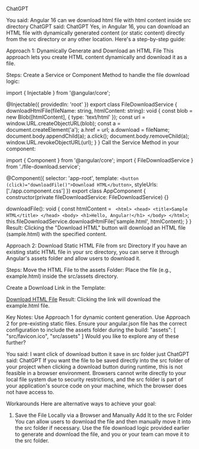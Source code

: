 ChatGPT

You said:
Angular 16 can we download html file with html content inside src directory
ChatGPT said:
ChatGPT
Yes, in Angular 16, you can download an HTML file with dynamically generated content (or static content) directly from the src directory or any other location. Here's a step-by-step guide:

Approach 1: Dynamically Generate and Download an HTML File
This approach lets you create HTML content dynamically and download it as a file.

Steps:
Create a Service or Component Method to handle the file download logic:

import { Injectable } from '@angular/core';

@Injectable({
  providedIn: 'root'
})
export class FileDownloadService {
  downloadHtmlFile(fileName: string, htmlContent: string): void {
    const blob = new Blob([htmlContent], { type: 'text/html' });
    const url = window.URL.createObjectURL(blob);
    const a = document.createElement('a');
    a.href = url;
    a.download = fileName;
    document.body.appendChild(a);
    a.click();
    document.body.removeChild(a);
    window.URL.revokeObjectURL(url);
  }
}
Call the Service Method in your component:

import { Component } from '@angular/core';
import { FileDownloadService } from './file-download.service';

@Component({
  selector: 'app-root',
  template: `<button (click)="downloadFile()">Download HTML</button>`,
  styleUrls: ['./app.component.css']
})
export class AppComponent {
  constructor(private fileDownloadService: FileDownloadService) {}

  downloadFile(): void {
    const htmlContent = `
      <html>
        <head>
          <title>Sample HTML</title>
        </head>
        <body>
          <h1>Hello, Angular!</h1>
        </body>
      </html>`;
    this.fileDownloadService.downloadHtmlFile('sample.html', htmlContent);
  }
}
Result:
Clicking the "Download HTML" button will download an HTML file (sample.html) with the specified content.

Approach 2: Download Static HTML File from src Directory
If you have an existing static HTML file in your src directory, you can serve it through Angular's assets folder and allow users to download it.

Steps:
Move the HTML File to the assets Folder: Place the file (e.g., example.html) inside the src/assets directory.

Create a Download Link in the Template:

<a href="assets/example.html" download="example.html">Download HTML File</a>
Result:
Clicking the link will download the example.html file.

Key Notes:
Use Approach 1 for dynamic content generation.
Use Approach 2 for pre-existing static files.
Ensure your angular.json file has the correct configuration to include the assets folder during the build:
"assets": [
  "src/favicon.ico",
  "src/assets"
]
Would you like to explore any of these further?






You said:
I want click of download button it save in src folder just 
ChatGPT said:
ChatGPT
If you want the file to be saved directly into the src folder of your project when clicking a download button during runtime, this is not feasible in a browser environment. Browsers cannot write directly to your local file system due to security restrictions, and the src folder is part of your application's source code on your machine, which the browser does not have access to.

Workarounds
Here are alternative ways to achieve your goal:

1. Save the File Locally via a Browser and Manually Add It to the src Folder
You can allow users to download the file and then manually move it into the src folder if necessary. Use the file download logic provided earlier to generate and download the file, and you or your team can move it to the src folder.
